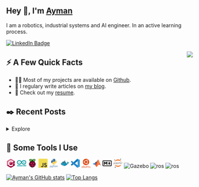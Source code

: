<h2>Hey 👋, I'm <a href="https://www.aymandamoun.com/">Ayman</a></h2>
<p>I am a robotics, industrial systems and AI engineer. In an active learning process.</p>
<p><a href="https://www.linkedin.com/in/aymandamoun/"><img src="https://img.shields.io/badge/-@aymandamoun-0077B5?style=flat-square&amp;labelColor=0077B5&amp;logo=LinkedIn&amp;link=https://www.linkedin.com/in/aymandamoun/" alt="LinkedIn Badge"></a></p>
<img align="right" src="https://media1.giphy.com/media/13HgwGsXF0aiGY/giphy.gif" />
<h2>⚡️ A Few Quick Facts</h2>
<ul>
<li>👨‍💻 Most of my projects are available on <a href="https://github.com/damounayman">Github</a>.</li>
<li>📝 I regulary write articles on <a href="https://www.aymandamoun.com/">my blog</a>.</li>
<li>📙 Check out my <a href="https://www.aymandamoun.com/about/">resume</a>.</li>
</ul>
<h2>✒️ Recent Posts</h2>
<details>
    <summary>Explore</summary>
    <li><a target="_blank" href="https://www.aymandamoun.com/projects/ai-enabledrobots/">AI-driven robot from simulators to real world
</a></li><li><a target="_blank" href="https://www.aymandamoun.com/projects/dynamicsimulation/">Dynamic simulation of an industrial robot in collaboration with an operator for safety purpose
</a></li><li><a target="_blank" href="https://www.aymandamoun.com/projects/smart-factory/">Design of a cyber physical production cell
</a></li>
</details>
<h2>🚀 Some Tools I Use</h2>
<p align="left">
<img src="https://raw.githubusercontent.com/devicons/devicon/master/icons/cplusplus/cplusplus-original.svg" alt="cplusplus" width="25" height="25" />
<img src="https://raw.githubusercontent.com/devicons/devicon/master/icons/arduino/arduino-original-wordmark.svg" alt="arduino" width="25" height="25" />
<img src="https://raw.githubusercontent.com/devicons/devicon/master/icons/raspberrypi/raspberrypi-original.svg" alt="raspberrypi" width="25" height="25" />
<img src="https://raw.githubusercontent.com/devicons/devicon/master/icons/javascript/javascript-original.svg" alt="javascript" width="25" height="25" />
<img src="https://raw.githubusercontent.com/devicons/devicon/master/icons/python/python-original-wordmark.svg" alt="python" width="25" height="25" />
<img src="https://raw.githubusercontent.com/devicons/devicon/master/icons/docker/docker-original.svg" alt="Docker" width="25" height="25" />
<img src="https://raw.githubusercontent.com/devicons/devicon/master/icons/vscode/vscode-original.svg" alt="vscode" width="25" height="25" />
<img src="https://raw.githubusercontent.com/devicons/devicon/master/icons/ubuntu/ubuntu-plain-wordmark.svg" alt="ubuntu" width="25" height="25" />
<img src="https://raw.githubusercontent.com/devicons/devicon/master/icons/matlab/matlab-original.svg" alt="matlab" width="25" height="25" />
<img src="https://raw.githubusercontent.com/devicons/devicon/master/icons/markdown/markdown-original.svg" alt="markdown" width="25" height="25" />
<img src="https://raw.githubusercontent.com/devicons/devicon/master/icons/jupyter/jupyter-original-wordmark.svg" alt="jupyter" width="25" height="25" />
<img src="https://upload.wikimedia.org/wikipedia/en/5/5e/Gazebo_logo_without_text.svg" alt="Gazebo" width="25" height="25" />
<img src="https://answers.ros.org/upfiles/14554624266871161.png" alt="ros" width="25" height="25" />
<img src="    https://fr.wikipedia.org/wiki/OpenCV#/media/Fichier:OpenCV_Logo_with_text.png" alt="ros" width="25" height="25" />
</p>


[![Ayman's GitHub stats](https://github-readme-stats.vercel.app/api?username=damounayman)](https://github.com/damounayman)
[![Top Langs](https://github-readme-stats.vercel.app/api/top-langs/?username=damounayman&layout=compact)](https://github.com/damounayman)
